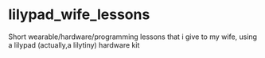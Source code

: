 # lilypad_wife_lessons
Short wearable/hardware/programming lessons that i give to my wife, using a lilypad (actually,a lilytiny) hardware kit
